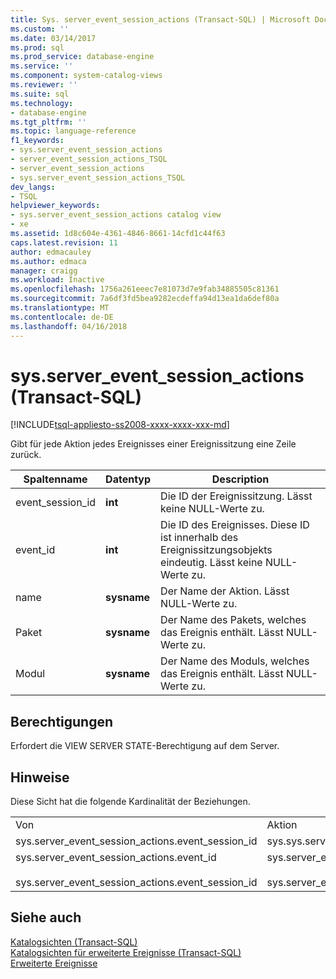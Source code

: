 ```yaml
---
title: Sys. server_event_session_actions (Transact-SQL) | Microsoft Docs
ms.custom: ''
ms.date: 03/14/2017
ms.prod: sql
ms.prod_service: database-engine
ms.service: ''
ms.component: system-catalog-views
ms.reviewer: ''
ms.suite: sql
ms.technology:
- database-engine
ms.tgt_pltfrm: ''
ms.topic: language-reference
f1_keywords:
- sys.server_event_session_actions
- server_event_session_actions_TSQL
- server_event_session_actions
- sys.server_event_session_actions_TSQL
dev_langs:
- TSQL
helpviewer_keywords:
- sys.server_event_session_actions catalog view
- xe
ms.assetid: 1d8c604e-4361-4846-8661-14cfd1c44f63
caps.latest.revision: 11
author: edmacauley
ms.author: edmaca
manager: craigg
ms.workload: Inactive
ms.openlocfilehash: 1756a261eeec7e81073d7e9fab34885505c81361
ms.sourcegitcommit: 7a6df3fd5bea9282ecdeffa94d13ea1da6def80a
ms.translationtype: MT
ms.contentlocale: de-DE
ms.lasthandoff: 04/16/2018
---
```

# <a name="sysservereventsessionactions-transact-sql"></a>sys.server_event_session_actions (Transact-SQL)
[!INCLUDE[tsql-appliesto-ss2008-xxxx-xxxx-xxx-md](../../includes/tsql-appliesto-ss2008-xxxx-xxxx-xxx-md.md)]

  Gibt für jede Aktion jedes Ereignisses einer Ereignissitzung eine Zeile zurück.  
  
|Spaltenname|Datentyp|Description|  
|-----------------|---------------|-----------------|  
|event_session_id|**int**|Die ID der Ereignissitzung. Lässt keine NULL-Werte zu.|  
|event_id|**int**|Die ID des Ereignisses. Diese ID ist innerhalb des Ereignissitzungsobjekts eindeutig. Lässt keine NULL-Werte zu.|  
|name|**sysname**|Der Name der Aktion. Lässt NULL-Werte zu.|  
|Paket|**sysname**|Der Name des Pakets, welches das Ereignis enthält. Lässt NULL-Werte zu.|  
|Modul|**sysname**|Der Name des Moduls, welches das Ereignis enthält. Lässt NULL-Werte zu.|  
  
## <a name="permissions"></a>Berechtigungen  
 Erfordert die VIEW SERVER STATE-Berechtigung auf dem Server.  
  
## <a name="remarks"></a>Hinweise  
 Diese Sicht hat die folgende Kardinalität der Beziehungen.  
  
||||  
|-|-|-|  
|Von|Aktion|Beziehung|  
|sys.server_event_session_actions.event_session_id|sys.sys.server_event_sessions.event_session_id|n:1|  
|sys.server_event_session_actions.event_id<br /><br /> sys.server_event_session_actions.event_session_id|sys.server_event_session_events.event_session_id<br /><br /> sys.server_event_session_events.event_id|n:1|  
  
## <a name="see-also"></a>Siehe auch  
 [Katalogsichten &#40;Transact-SQL&#41;](../../relational-databases/system-catalog-views/catalog-views-transact-sql.md)   
 [Katalogsichten für erweiterte Ereignisse &#40;Transact-SQL&#41;](../../relational-databases/system-catalog-views/extended-events-catalog-views-transact-sql.md)   
 [Erweiterte Ereignisse](../../relational-databases/extended-events/extended-events.md)  
  
  
